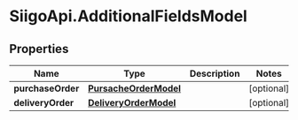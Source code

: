 # SiigoApi.AdditionalFieldsModel

## Properties

Name | Type | Description | Notes
------------ | ------------- | ------------- | -------------
**purchaseOrder** | [**PursacheOrderModel**](PursacheOrderModel.md) |  | [optional] 
**deliveryOrder** | [**DeliveryOrderModel**](DeliveryOrderModel.md) |  | [optional] 


